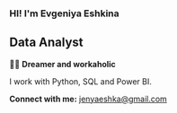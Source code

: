 ### HI! I'm Evgeniya Eshkina  
  
## Data Analyst  
  
👩‍🚀 **Dreamer and workaholic**  

I work with Python, SQL and Power BI.

**Connect with me:** jenyaeshka@gmail.com
